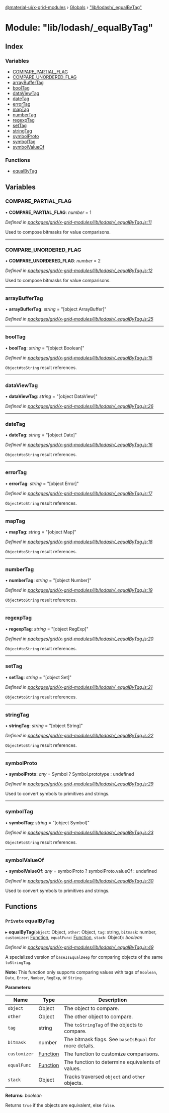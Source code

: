 [@material-ui/x-grid-modules](../README.md) › [Globals](../globals.md) › ["lib/lodash/\_equalByTag"](_lib_lodash__equalbytag_.md)

# Module: "lib/lodash/\_equalByTag"

## Index

### Variables

- [COMPARE_PARTIAL_FLAG](_lib_lodash__equalbytag_.md#compare_partial_flag)
- [COMPARE_UNORDERED_FLAG](_lib_lodash__equalbytag_.md#compare_unordered_flag)
- [arrayBufferTag](_lib_lodash__equalbytag_.md#arraybuffertag)
- [boolTag](_lib_lodash__equalbytag_.md#booltag)
- [dataViewTag](_lib_lodash__equalbytag_.md#dataviewtag)
- [dateTag](_lib_lodash__equalbytag_.md#datetag)
- [errorTag](_lib_lodash__equalbytag_.md#errortag)
- [mapTag](_lib_lodash__equalbytag_.md#maptag)
- [numberTag](_lib_lodash__equalbytag_.md#numbertag)
- [regexpTag](_lib_lodash__equalbytag_.md#regexptag)
- [setTag](_lib_lodash__equalbytag_.md#settag)
- [stringTag](_lib_lodash__equalbytag_.md#stringtag)
- [symbolProto](_lib_lodash__equalbytag_.md#symbolproto)
- [symbolTag](_lib_lodash__equalbytag_.md#symboltag)
- [symbolValueOf](_lib_lodash__equalbytag_.md#symbolvalueof)

### Functions

- [equalByTag](_lib_lodash__equalbytag_.md#private-equalbytag)

## Variables

### COMPARE_PARTIAL_FLAG

• **COMPARE_PARTIAL_FLAG**: _number_ = 1

_Defined in [packages/grid/x-grid-modules/lib/lodash/\_equalByTag.js:11](https://github.com/mui-org/material-ui-x/blob/a679779/packages/grid/x-grid-modules/lib/lodash/_equalByTag.js#L11)_

Used to compose bitmasks for value comparisons.

---

### COMPARE_UNORDERED_FLAG

• **COMPARE_UNORDERED_FLAG**: _number_ = 2

_Defined in [packages/grid/x-grid-modules/lib/lodash/\_equalByTag.js:12](https://github.com/mui-org/material-ui-x/blob/a679779/packages/grid/x-grid-modules/lib/lodash/_equalByTag.js#L12)_

Used to compose bitmasks for value comparisons.

---

### arrayBufferTag

• **arrayBufferTag**: _string_ = "[object ArrayBuffer]"

_Defined in [packages/grid/x-grid-modules/lib/lodash/\_equalByTag.js:25](https://github.com/mui-org/material-ui-x/blob/a679779/packages/grid/x-grid-modules/lib/lodash/_equalByTag.js#L25)_

---

### boolTag

• **boolTag**: _string_ = "[object Boolean]"

_Defined in [packages/grid/x-grid-modules/lib/lodash/\_equalByTag.js:15](https://github.com/mui-org/material-ui-x/blob/a679779/packages/grid/x-grid-modules/lib/lodash/_equalByTag.js#L15)_

`Object#toString` result references.

---

### dataViewTag

• **dataViewTag**: _string_ = "[object DataView]"

_Defined in [packages/grid/x-grid-modules/lib/lodash/\_equalByTag.js:26](https://github.com/mui-org/material-ui-x/blob/a679779/packages/grid/x-grid-modules/lib/lodash/_equalByTag.js#L26)_

---

### dateTag

• **dateTag**: _string_ = "[object Date]"

_Defined in [packages/grid/x-grid-modules/lib/lodash/\_equalByTag.js:16](https://github.com/mui-org/material-ui-x/blob/a679779/packages/grid/x-grid-modules/lib/lodash/_equalByTag.js#L16)_

`Object#toString` result references.

---

### errorTag

• **errorTag**: _string_ = "[object Error]"

_Defined in [packages/grid/x-grid-modules/lib/lodash/\_equalByTag.js:17](https://github.com/mui-org/material-ui-x/blob/a679779/packages/grid/x-grid-modules/lib/lodash/_equalByTag.js#L17)_

`Object#toString` result references.

---

### mapTag

• **mapTag**: _string_ = "[object Map]"

_Defined in [packages/grid/x-grid-modules/lib/lodash/\_equalByTag.js:18](https://github.com/mui-org/material-ui-x/blob/a679779/packages/grid/x-grid-modules/lib/lodash/_equalByTag.js#L18)_

`Object#toString` result references.

---

### numberTag

• **numberTag**: _string_ = "[object Number]"

_Defined in [packages/grid/x-grid-modules/lib/lodash/\_equalByTag.js:19](https://github.com/mui-org/material-ui-x/blob/a679779/packages/grid/x-grid-modules/lib/lodash/_equalByTag.js#L19)_

`Object#toString` result references.

---

### regexpTag

• **regexpTag**: _string_ = "[object RegExp]"

_Defined in [packages/grid/x-grid-modules/lib/lodash/\_equalByTag.js:20](https://github.com/mui-org/material-ui-x/blob/a679779/packages/grid/x-grid-modules/lib/lodash/_equalByTag.js#L20)_

`Object#toString` result references.

---

### setTag

• **setTag**: _string_ = "[object Set]"

_Defined in [packages/grid/x-grid-modules/lib/lodash/\_equalByTag.js:21](https://github.com/mui-org/material-ui-x/blob/a679779/packages/grid/x-grid-modules/lib/lodash/_equalByTag.js#L21)_

`Object#toString` result references.

---

### stringTag

• **stringTag**: _string_ = "[object String]"

_Defined in [packages/grid/x-grid-modules/lib/lodash/\_equalByTag.js:22](https://github.com/mui-org/material-ui-x/blob/a679779/packages/grid/x-grid-modules/lib/lodash/_equalByTag.js#L22)_

`Object#toString` result references.

---

### symbolProto

• **symbolProto**: _any_ = Symbol ? Symbol.prototype : undefined

_Defined in [packages/grid/x-grid-modules/lib/lodash/\_equalByTag.js:29](https://github.com/mui-org/material-ui-x/blob/a679779/packages/grid/x-grid-modules/lib/lodash/_equalByTag.js#L29)_

Used to convert symbols to primitives and strings.

---

### symbolTag

• **symbolTag**: _string_ = "[object Symbol]"

_Defined in [packages/grid/x-grid-modules/lib/lodash/\_equalByTag.js:23](https://github.com/mui-org/material-ui-x/blob/a679779/packages/grid/x-grid-modules/lib/lodash/_equalByTag.js#L23)_

`Object#toString` result references.

---

### symbolValueOf

• **symbolValueOf**: _any_ = symbolProto ? symbolProto.valueOf : undefined

_Defined in [packages/grid/x-grid-modules/lib/lodash/\_equalByTag.js:30](https://github.com/mui-org/material-ui-x/blob/a679779/packages/grid/x-grid-modules/lib/lodash/_equalByTag.js#L30)_

Used to convert symbols to primitives and strings.

## Functions

### `Private` equalByTag

▸ **equalByTag**(`object`: Object, `other`: Object, `tag`: string, `bitmask`: number, `customizer`: [Function](../interfaces/_src_utils_utils_.debouncedfunction.md#function), `equalFunc`: [Function](../interfaces/_src_utils_utils_.debouncedfunction.md#function), `stack`: Object): _boolean_

_Defined in [packages/grid/x-grid-modules/lib/lodash/\_equalByTag.js:49](https://github.com/mui-org/material-ui-x/blob/a679779/packages/grid/x-grid-modules/lib/lodash/_equalByTag.js#L49)_

A specialized version of `baseIsEqualDeep` for comparing objects of
the same `toStringTag`.

**Note:** This function only supports comparing values with tags of
`Boolean`, `Date`, `Error`, `Number`, `RegExp`, or `String`.

**Parameters:**

| Name         | Type                                                                      | Description                                            |
| ------------ | ------------------------------------------------------------------------- | ------------------------------------------------------ |
| `object`     | Object                                                                    | The object to compare.                                 |
| `other`      | Object                                                                    | The other object to compare.                           |
| `tag`        | string                                                                    | The `toStringTag` of the objects to compare.           |
| `bitmask`    | number                                                                    | The bitmask flags. See `baseIsEqual` for more details. |
| `customizer` | [Function](../interfaces/_src_utils_utils_.debouncedfunction.md#function) | The function to customize comparisons.                 |
| `equalFunc`  | [Function](../interfaces/_src_utils_utils_.debouncedfunction.md#function) | The function to determine equivalents of values.       |
| `stack`      | Object                                                                    | Tracks traversed `object` and `other` objects.         |

**Returns:** _boolean_

Returns `true` if the objects are equivalent, else `false`.
